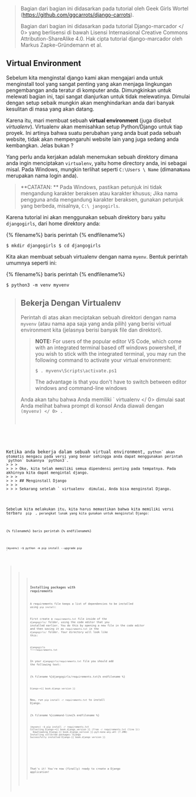 > Bagian dari bagian ini didasarkan pada tutorial oleh Geek Girls Wortel (https://github.com/ggcarrots/django-carrots).
> 
> Bagian dari bagian ini didasarkan pada tutorial  Django-marcador </ 0> yang berlisensi di bawah Lisensi Internasional Creative Commons Attribution-ShareAlike 4.0. Hak cipta tutorial django-marcador oleh Markus Zapke-Gründemann et al.</p> </blockquote> 
> 
> ## Virtual Environment
> 
> Sebelum kita menginstal django kami akan mengajari anda untuk menginstall tool yang sangat penting yang akan menjaga lingkungan pengembangan anda teratur di komputer anda. Dimungkinkan untuk melewati bagian ini, tapi sangat dianjurkan untuk tidak melewatinya. Dimulai dengan setup sebaik mungkin akan menghindarkan anda dari banyak kesulitan di masa yang akan datang.
> 
> Karena itu, mari membuat sebuah **virtual environment** (juga disebut *virtualenv*). Virtualenv akan memisahkan setup Python/Django untuk tiap proyek. Ini artinya bahwa suatu perubahan yang anda buat pada sebuah website, tidak akan mempengaruhi website lain yang juga sedang anda kembangkan. Jelas bukan ?
> 
> Yang perlu anda kerjakan adalah menemukan sebuah direktory dimana anda ingin menciptakan `virtualenv`, yaitu home directory anda, ini sebagai misal. Pada Windows, mungkin terlihat seperti `C:\Users \ Name` (dimana`Nama` merupakan nama login anda).
> 
> > **CATATAN: ** Pada Windows, pastikan petunjuk ini tidak mengandung karakter beraksen atau karakter khusus; Jika nama pengguna anda mengandung karakter beraksen, gunakan petunjuk yang berbeda, misalnya, `C:\ jangogirls`.
> 
> Karena tutorial ini akan menggunakan sebuah direktory baru yaitu `djangogirls`, dari home direktory anda:
> 
> {% filename%} baris perintah {% endfilename%}
> 
>     $ mkdir djangogirls $ cd djangogirls
>     
> 
> Kita akan membuat sebuah virtualenv dengan nama `myenv`. Bentuk perintah umumnya seperti ini:
> 
> {% filename%} baris perintah {% endfilename%}
> 
>     $ python3 -m venv myvenv
>     
> 
> <!--sec data-title="Virtual environment: Windows" data-id="virtualenv_installation_windows"
data-collapse=true ces-->
> 
> Untuk membuat new ` virtualenv </ 0> , Anda perlu membuka command prompt dan menjalankan <code> python -m venv myvenv </ 0> . Ini akan terlihat seperti ini:</p>

<p>{% filename%} baris perintah {% endfilename%}</p>

<pre><code>C: \ Users \ Name \ djangogirls & gt; python -m venv myvenv
`</pre> 
> 
> Dimana ` myvenv </ 0> adalah nama <code> virtualenv </ 0> Anda . Anda boleh menggunakan nama yang lain, tapi harus menggunakan huruf kecil dan tanpa spasi, karakter khusus ataupun tanda petik. Ini juga ide bagus untuk menjaga agar nama tetap pendek - Anda akan sering merujuknya!</p>

<!--endsec-->


> 
> <!--sec data-title="Virtual environment: Linux and OS X" data-id="virtualenv_installation_linuxosx"
data-collapse=true ces-->

<p>Kita bisa menciptakan <code>virtualenv`pada Linux dan OS X dengan menjalankan 
> 
> `python3 -m venv myvenv`. Ini akan terlihat seperti ini:
> 
> {% filename%} baris perintah {% endfilename%}
> 
>     $ python3 -m venv myvenv
>     
> 
> `myvenv` adalah nama dari `virtualenv` anda. Anda dapat menggunakan nama lain akan tetapi tetap gunakan huruf kecil dan tanpa spasi. Ini juga merupakan ide yang baik untuk menjaga agar nama tetap singkat seperti yang akan anda rujuk secara banyak!
> 
> > ** CATATAN: </ 0> Pada beberapa versi Debian / Ubuntu Anda mungkin menerima error berikut:</p> 
> > 
> > {% filename%} baris perintah {% endfilename%}
> > 
> >     The virtual environment was not created successfully because ensurepip is not available.  On Debian/Ubuntu systems, you need to install the python3-venv package using the following command.
> >        apt install python3-venv
> >     You may need to use sudo with that command.  After installing the python3-venv package, recreate your virtual environment.
> >     
> > 
> > Dalam kasus ini, ikuti petunjuk di atas dan pasang paket ` python3-venv </ 0> :
 {% filename%} command-line {% endfilename%}  </p>

<pre><code>$ sudo apt install python3-venv
`</pre> 
> > 
> > ** CATATAN: </ 0> Pada beberapa versi Debian / Ubuntu yang memulai lingkungan virtual seperti saat ini memberikan error berikut:</p> 
> > 
> > {% filename %}baris perintah{% endfilename %}
> > 
> >     Error: Command '['/home/eddie/Slask/tmp/venv/bin/python3', '-Im', 'ensurepip', '--upgrade', '--default-pip']' returned non-zero exit status 1
> >     
> > 
> > Untuk mengatasi hal ini, gunakan perintah `virtualenv`.
> > 
> > {% filename%} baris perintah {% endfilename%}
> > 
> >     $ sudo apt install python-virtualenv
> >     $ virtualenv --python=python3.6 myvenv
> >     
> > 
> > ** CATATAN: </ 0> Jika Anda mengalami error seperti</p> 
> > 
> > {% filename%} baris perintah {% endfilename%}
> > 
> >     E: Tidak dapat menemukan paket python3-venv
> >     
> > 
> > lalu jalankan:
> > 
> > {% filename%} baris perintah {% endfilename%}
> > 
> >     sudo apt install python3.6-venv
> >     </blockquote> 
> > 
> > <!--endsec-->
> > 
> > ## Bekerja Dengan Virtualenv
> > 
> > Perintah di atas akan meciptakan sebuah direktori dengan nama `myvenv` (atau nama apa saja yang anda pilih) yang berisi virtual environment kita (jelasnya berisi banyak file dan direktori).
> > 
> > <!--sec data-title="Working with virtualenv: Windows" data-id="virtualenv_windows"
data-collapse=true ces-->
> > 
> > Aktifkan virtual environment anda dengan menjalankan:
> > 
> > {% filename%} baris perintah {% endfilename%}
> > 
> >     C: \ Users \ Name \ djangogirls & gt; myvenv \ Scripts \ activate
> >     
> > 
> > > ** CATATAN: </ 0> pada Windows 10 Anda mungkin mendapatkan pesan kesalahan pada Windows PowerShell yang mengatakan bahwa ` eksekusi skrip dinonaktifkan pada sistem ini </ 1> . Dalam kasus ini, buka Windows PowerShell lainnya dengan opsi "Run as Administrator".  Kemudian coba ketikkan perintah berikut sebelum memulai lingkungan virtual Anda:</p>
  
  <p>{% filename%} baris perintah {% endfilename%}</p>

<pre><code>C: \ WINDOWS \ system32 & gt; Set-ExecutionPolicy -ExecutionPolicy     Perubahan Kebijakan Eksekusi RemoteSigned
 Kebijakan
     eksekusi membantu melindungi Anda dari skrip yang tidak Anda percaya. Mengubah kebijakan eksekusi mungkin akan memaparkan risiko keamanan yang dijelaskan di topik bantuan about_Execution_Policies di http://go.microsoft.com/fwlink/?LinkID=135170. Apakah Anda ingin mengubah kebijakan eksekusi? [Y] Ya   [A] Ya untuk Semua   [N] Tidak   [L] Tidak untuk Semua   [S] Suspend [?] Help (defaultnya adalah "N"): A
`</pre> </blockquote> 
> > > 
> > > <!--endsec-->
> > > 
> > > <!--sec data-title="Working with virtualenv: Linux and OS X" data-id="virtualenv_linuxosx"
data-collapse=true ces-->
> > > 
> > > Aktifkan virtual environment anda dengan menjalankan:
> > > 
> > > {% filename%} baris perintah {% endfilename%}
> > > 
> > >     $ source myvenv / bin / aktifkan
> > >     
> > > 
> > > Ingat untuk mengganti `myvenv` dengan nama pilihan anda `virtualenv` name!
> > > 
> > > > **CATATAN:** kadang-kadang `source` tidak tersedia. Kalau anda menghadapi masalah tersebut coba ini:
> > > > 
> > > > {% filename%} baris perintah {% endfilename%}
> > > > 
> > > >     $. myvenv / bin / aktifkan
> > > >     
> > > 
> > > <!--endsec-->
> > > 
> > > > **NOTE:** For users of the popular editor VS Code, which come with an integrated terminal based off windows powershell, if you wish to stick with the integrated terminal, you may run the following command to activate your virtual environment:
> > > > 
> > > >     $ . myvenv\Scripts\activate.ps1
> > > >     
> > > > 
> > > > The advantage is that you don't have to switch between editor windows and command-line windows
> > > 
> > > Anda akan tahu bahwa Anda memiliki ` virtualenv </ 0> dimulai saat Anda melihat bahwa prompt di konsol Anda diawali dengan <code> (myvenv) </ 0> .</p>

<p>Ketika anda bekerja dalam sebuah virtual environment, <code>python` akan otomatis mengacu pada versi yang benar sehingga anda dapat menggunakan perintah `python` bukannya `python3`.
> > > 
> > > Oke, kita telah memiliki semua dipendensi penting pada tempatnya. Pada akhirnya kita dapat mengintal django.
> > > 
> > > ## Menginstall Django
> > > 
> > > Sekarang setelah ` virtualenv </ 0> dimulai, Anda bisa menginstal Django.</p>

<p>Sebelum kita melakukan itu, kita harus memastikan bahwa kita memiliki versi terbaru <code> pip </ 0> , perangkat lunak yang kita gunakan untuk menginstal Django:</p>

<p>{% filename%} baris perintah {% endfilename%}</p>

<pre><code>(myvenv) ~$ python -m pip install --upgrade pip
`</pre> 
> > > 
> > > ### Installing packages with requirements
> > > 
> > > A requirements file keeps a list of dependencies to be installed using `pip install`:
> > > 
> > > First create a `requirements.txt` file inside of the `djangogirls/` folder, using the code editor that you installed earlier. You do this by opening a new file in the code editor and then saving it as `requirements.txt` in the `djangogirls/` folder. Your directory will look like this:
> > > 
> > >     djangogirls
> > >     └───requirements.txt
> > >     
> > > 
> > > In your `djangogirls/requirements.txt` file you should add the following text:
> > > 
> > > {% filename %}djangogirls/requirements.txt{% endfilename %}
> > > 
> > >     Django~={{ book.django_version }}
> > >     
> > > 
> > > Now, run `pip install -r requirements.txt` to install Django.
> > > 
> > > {% filename %}command-line{% endfilename %}
> > > 
> > >     (myvenv) ~$ pip install -r requirements.txt
> > >     Collecting Django~={{ book.django_version }} (from -r requirements.txt (line 1))
> > >       Downloading Django-{{ book.django_version }}-py3-none-any.whl (7.1MB)
> > >     Installing collected packages: Django
> > >     Successfully installed Django-{{ book.django_version }}
> > >     
> > > 
> > > <!--sec data-title="Installing Django: Windows" data-id="django_err_windows"
data-collapse=true ces-->
> > > 
> > > > If you get an error when calling pip on Windows platform, please check if your project pathname contains spaces, accents or special characters (for example, `C:\Users\User Name\djangogirls`). If it does, please consider using another place without spaces, accents or special characters (suggestion: `C:\djangogirls`). Create a new virtualenv in the new directory, then delete the old one and try the above command again. (Moving the virtualenv directory won't work since virtualenv uses absolute paths.)
> > > 
> > > <!--endsec-->
> > > 
> > > <!--sec data-title="Installing Django: Windows 8 and Windows 10" data-id="django_err_windows8and10"
data-collapse=true ces-->
> > > 
> > > > Your command line might freeze after when you try to install Django. If this happens, instead of the above command use:
> > > > 
> > > > {% filename %}command-line{% endfilename %}
> > > > 
> > > >     C:\Users\Name\djangogirls> python -m pip install -r requirements.txt
> > > >     
> > > 
> > > <!--endsec-->
> > > 
> > > <!--sec data-title="Installing Django: Linux" data-id="django_err_linux"
data-collapse=true ces-->
> > > 
> > > > If you get an error when calling pip on Ubuntu 12.04 please run `python -m pip install -U --force-reinstall pip` to fix the pip installation in the virtualenv.
> > > 
> > > <!--endsec-->
> > > 
> > > That's it! You're now (finally) ready to create a Django application!